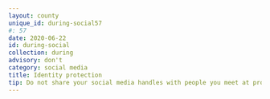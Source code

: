 ```yaml
---
layout: county 
unique_id: during-social57
#: 57
date: 2020-06-22
id: during-social
collection: during
advisory: don't
category: social media
title: Identity protection
tip: Do not share your social media handles with people you meet at protests that you don't know.
---
```

